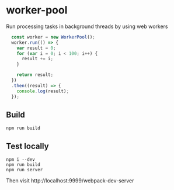 # worker-pool
Run processing tasks in background threads by using web workers

```javascript
  const worker = new WorkerPool();
  worker.run(() => {
    var result = 0;
    for (var i = 0; i < 100; i++) {
      result += i;
    }

    return result;
  })
  .then((result) => {
    console.log(result);
  });
```

## Build

```
npm run build
```

## Test locally

```
npm i --dev
npm run build
npm run server
```

Then visit http://localhost:9999/webpack-dev-server
